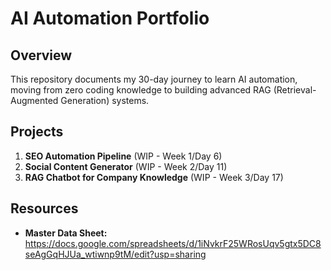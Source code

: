 # AI Automation Portfolio

## Overview
This repository documents my 30-day journey to learn AI automation, moving from zero coding knowledge to building advanced RAG (Retrieval-Augmented Generation) systems.

## Projects
1. **SEO Automation Pipeline** (WIP - Week 1/Day 6)
2. **Social Content Generator** (WIP - Week 2/Day 11)
3. **RAG Chatbot for Company Knowledge** (WIP - Week 3/Day 17)

## Resources
- **Master Data Sheet:** https://docs.google.com/spreadsheets/d/1iNvkrF25WRosUqv5gtx5DC8seAgGqHJUa_wtiwnp9tM/edit?usp=sharing
